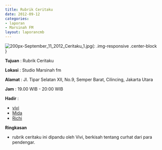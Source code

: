 ```yaml
---
title: Rubrik Ceritaku
date: 2012-09-12
categories:
- laporan
- Marsinah FM
layout: laporancmb
---
```



![200px-September_11_2012_Ceritaku_1.jpg](/uploads/200px-September_11_2012_Ceritaku_1.jpg){: .img-responsive .center-block }


**Tujuan** : Rubrik Ceritaku 

**Lokasi** : Studio Marsinah fm 

**Alamat** : Jl. Tipar Selatan XII, No.9, Semper Barat, Cilincing, Jakarta Utara 

**Jam** : 	19.00 WIB - 20:00 WIB 

**Hadir** :
* [vivi](http://wiki.ciptamedia.org/wiki/vivi)
* [Mida](http://wiki.ciptamedia.org/wiki/Mida)
* [Richi](http://wiki.ciptamedia.org/wiki/Richi)

**Ringkasan**  
* rubrik ceritaku ini dipandu oleh Vivi, berkisah tentang curhat dari para pendengar. 

